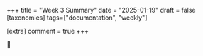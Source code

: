 +++
title = "Week 3 Summary"
date = "2025-01-19"
draft = false
[taxonomies]
tags=["documentation", "weekly"]

[extra]
comment = true
+++

🍇

